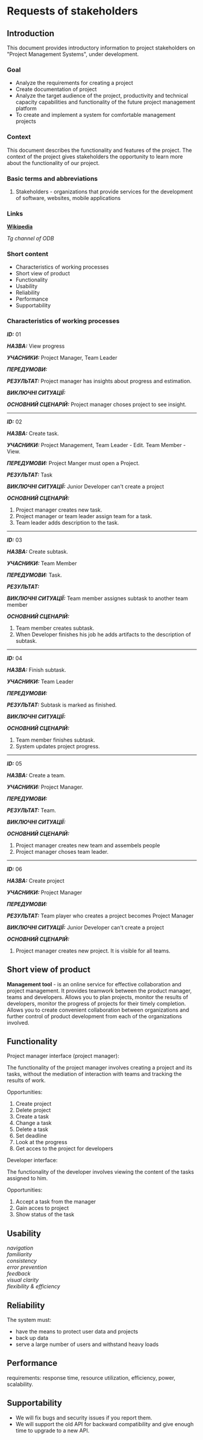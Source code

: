 # Requests of stakeholders

## Introduction

This document provides introductory information to project stakeholders on "Project Management Systems", under development.

### Goal

<ul>
    <li>Analyze the requirements for creating a project</li>
    <li>Create documentation of project</li>
    <li>Analyze the target audience of the project, productivity and technical capacity capabilities and functionality of the future project management platform</li>
    <li>To create and implement a system for comfortable management projects</li>
</ul>

### Context

This document describes the functionality and features of the project. The context of the project gives stakeholders the opportunity to learn more about the functionality of our project.

### Basic terms and abbreviations

<ol>
    <li>Stakeholders - organizations that provide services for the development of software, websites, mobile applications</li>
</ol>

### Links

**[Wikipedia](https://en.wikipedia.org/wiki/English_Wikipedia)**

_Tg channel of ODB_

### Short content

<ul>
    <li>Characteristics of working processes</li>
    <li>Short view of product</li>
    <li>Functionality</li>
    <li>Usability</li>
    <li>Reliability</li>
    <li>Performance</li>
    <li>Supportability</li>
</ul>

### Characteristics of working processes


***ID:***
01

***НАЗВА:***
View progress 

***УЧАСНИКИ:***
Project Manager, Team Leader

***ПЕРЕДУМОВИ:***

***РЕЗУЛЬТАТ:***
Project manager has insights about progress and estimation.

***ВИКЛЮЧНІ СИТУАЦІЇ:***

***ОСНОВНИЙ СЦЕНАРІЙ:***
Project manager choses project to see insight.

---   

***ID:***
02
    
***НАЗВА:***
Create task.
    
***УЧАСНИКИ:***
Project Management, 
Team Leader - Edit.
Team Member - View.

***ПЕРЕДУМОВИ:***
Project Manger must open a Project.

***РЕЗУЛЬТАТ:***
Task

***ВИКЛЮЧНІ СИТУАЦІЇ:***
Junior Developer can't create a project

***ОСНОВНИЙ СЦЕНАРІЙ:***
1. Project manager creates new task.
2. Project manager or team leader assign team for a task.
3. Team leader adds description to the task.

--- 
  
***ID:***
03
    
***НАЗВА:***
Create subtask.
    
***УЧАСНИКИ:***
Team Member

***ПЕРЕДУМОВИ:***
Task.

***РЕЗУЛЬТАТ:***

***ВИКЛЮЧНІ СИТУАЦІЇ:***
Team member assignes subtask to another team member


***ОСНОВНИЙ СЦЕНАРІЙ:***
1. Team member creates subtask.
2. When Developer finishes his job he adds artifacts to the description of subtask.

--- 

***ID:***
04

***НАЗВА:***
Finish subtask.

***УЧАСНИКИ:***
Team Leader

***ПЕРЕДУМОВИ:***

***РЕЗУЛЬТАТ:***
Subtask is marked as finished.

***ВИКЛЮЧНІ СИТУАЦІЇ:***

***ОСНОВНИЙ СЦЕНАРІЙ:***
1. Team member finishes subtask.
2. System updates project progress.

--- 

***ID:***
05

***НАЗВА:***
Create a team.

***УЧАСНИКИ:*** Project Manager.

***ПЕРЕДУМОВИ:***

***РЕЗУЛЬТАТ:***
Team.

***ВИКЛЮЧНІ СИТУАЦІЇ:***

***ОСНОВНИЙ СЦЕНАРІЙ:***

1. Project manager creates new team and assembels people
2. Project manager choses team leader.


--- 

***ID:***
06

***НАЗВА:***
Create project
    
***УЧАСНИКИ:***
Project Manager

***ПЕРЕДУМОВИ:***

***РЕЗУЛЬТАТ:***
Team player who creates a project becomes Project Manager

***ВИКЛЮЧНІ СИТУАЦІЇ:***
Junior Developer can't create a project

***ОСНОВНИЙ СЦЕНАРІЙ:***
1. Project manager creates new project. It is visible for all teams.



## Short view of product

**Management tool** - is an online service for effective collaboration and project management. It provides teamwork between the product manager, teams and developers. Allows you to plan projects, monitor the results of developers, monitor the progress of projects for their timely completion. Allows you to create convenient collaboration between organizations and further control of product development from each of the organizations involved.


## Functionality

Project manager interface (project manager):

The functionality of the project manager involves creating a project and its tasks, without the mediation of interaction with teams and tracking the results of work.

Opportunities:



<ol>
    <li>Create project</li>
    <li>Delete project</li>
    <li>Create a task</li>
    <li>Change a task</li>
    <li>Delete a task</li>
    <li>Set deadline</li>
    <li>Look at the progress</li>
    <li>Get acces to the project for developers</li>
</ol>


Developer interface:

The functionality of the developer involves viewing the content of the tasks assigned to him.

Opportunities:

<ol>
    <li>Accept a task from the manager</li>
    <li>Gain acces to project</li>
    <li>Show status of the task</li>
</ol>

## Usability

*navigation*         
*familiarity*          
*consistency*          
*error prevention*      
*feedback*                
*visual clarity*      
*flexibility & efficiency*

## Reliability

The system must:

- have the means to protect user data and projects
- back up data
- serve a large number of users and withstand heavy loads


## Performance
    
requirements: 
response time, 
resource utilization, 
efficiency, power, 
scalability.

	

## Supportability

- We will fix bugs and security issues if you report them.
- We will support the old API for backward compatibility and give enough time to upgrade to a new API.
